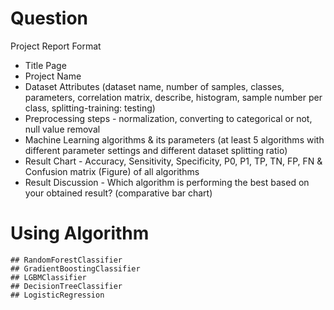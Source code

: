 # Question

Project Report Format
- Title Page
- Project Name
- Dataset Attributes (dataset name, number of samples, classes,  parameters, correlation matrix, describe, histogram, sample number per class, splitting-training: testing)
- Preprocessing steps - normalization, converting to categorical or not, null value removal
- Machine Learning algorithms & its parameters (at least 5 algorithms with different parameter settings and different dataset splitting ratio)
- Result Chart - Accuracy, Sensitivity, Specificity, P0, P1, TP, TN, FP, FN & Confusion matrix (Figure) of all algorithms
- Result Discussion - Which algorithm is performing the best based on your obtained result? (comparative bar chart)

# Using Algorithm
	## RandomForestClassifier
	## GradientBoostingClassifier
	## LGBMClassifier
	## DecisionTreeClassifier
	## LogisticRegression